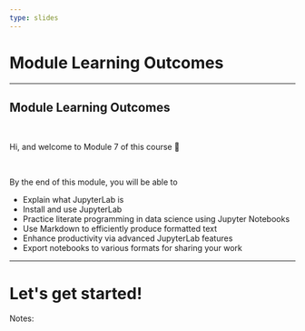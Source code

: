 ```yaml
---
type: slides
---
```


# Module Learning Outcomes

---

## Module Learning Outcomes

<br>

Hi, and welcome to Module 7 of this course 👋

<br>

By the end of this module, you will be able to

- Explain what JupyterLab is
- Install and use JupyterLab
- Practice literate programming in data science using Jupyter Notebooks
- Use Markdown to efficiently produce formatted text
- Enhance productivity via advanced JupyterLab features
- Export notebooks to various formats for sharing your work

---

# Let's get started!

Notes:

<br>
